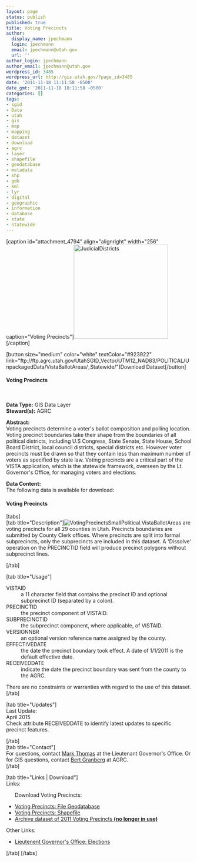 ```yaml
---
layout: page
status: publish
published: true
title: Voting Precincts
author:
  display_name: jpechmann
  login: jpechmann
  email: jpechmann@utah.gov
  url: ''
author_login: jpechmann
author_email: jpechmann@utah.gov
wordpress_id: 3485
wordpress_url: http://gis.utah.gov/?page_id=3485
date: '2011-11-18 11:11:58 -0500'
date_gmt: '2011-11-18 18:11:58 -0500'
categories: []
tags:
- sgid
- Data
- utah
- gis
- map
- mapping
- dataset
- download
- agrc
- layer
- shapefile
- geodatabase
- metadata
- shp
- gdb
- kml
- lyr
- digital
- geographic
- information
- database
- state
- statewide
---
```

<p>[caption id="attachment_4794" align="alignright" width="256" caption="Voting Precincts"]<img class="size-full wp-image-4794" title="map" src="http://gis.utah.gov/gallery/sgid/voterprecincts.png" alt="JudicialDistricts" width="256" height="256" />[/caption]</p>
<p>[button size="medium" color="white" textColor="#923922" link="ftp://ftp.agrc.utah.gov/UtahSGID_Vector/UTM12_NAD83/POLITICAL/UnpackagedData/VistaBallotAreas/_Statewide/"]Download Dataset[/button]</p>
<h4><strong>Voting Precincts</strong></h4>
<p>&nbsp;</p>
<p><strong>Data Type:</strong> GIS Data Layer<br />
<strong>Steward(s):</strong> AGRC</p>
<p><strong>Abstract:</strong><br />
Voting precincts determine a voter's ballot composition and polling location. Voting precinct boundaries take their shape from the boundaries of all political districts, including U.S Congress, State Senate, State House, School Board District, local council districts, special districts etc. However voter precincts must be drawn so that they contain less than maximum number of voters as specified by state law. Voting precincts are a critical part of the VISTA application, which is the statewide framework, overseen by the Lt. Governor's Office, for managing voters and elections.</p>
<p><strong>Data Content:</strong><br />
The following data is available for download:</p>
<h4 class="product">Voting Precincts</h4>
<p>[tabs]<br />
[tab title="Description"]<img class="productImage-Thumb" src="http://gis.utah.gov/wp-content/uploads/VoterPrecinctsSmall.png" alt="VotingPrecinctsSmall" />Political.VistaBallotAreas are voting precincts for all 29 counties in Utah. Precincts boundaries are submitted by County Clerk offices. Where precincts are split into formal subprecincts, only the subprecincts are included in this dataset. A 'Dissolve' operation on the PRECINCTID field will produce precinct polygons without subprecinct lines.</p>
<div class="clear"></div>
<p>[/tab]</p>
<p>[tab title="Usage"]</p>
<dl>
<dt>VISTAID</dt>
<dd>a 11 character field that contains the precinct ID and optional subprecinct ID (separated by a colon).</dd>
<dt>PRECINCTID</dt>
<dd>the precinct component of VISTAID.</dd>
<dt>SUBPRECINCTID</dt>
<dd>the subprecinct component, where applicable, of VISTAID.</dd>
<dt>VERSIONNBR</dt>
<dd>an optional version reference name assigned by the county.</dd>
<dt>EFFECTIVEDATE</dt>
<dd>the date the precinct boundary took effect. A date of 1/1/2011 is the default effective date.</dd>
<dt>RECEIVEDDATE</dt>
<dd>indicate the date the precinct boundary was sent from the county to the AGRC.</dd>
</dl>
<p>There are no constraints or warranties with regard to the use of this dataset. [/tab]</p>
<p>[tab title="Updates"]<br />
Last Update:<br />
April 2015<br />
Check attribute RECEIVEDDATE to identify latest updates to specific precinct features.</p>
<p>[/tab]<br />
[tab title="Contact"]<br />
For questions, contact <a href="mailto:mjthomas@utah.gov">Mark Thomas</a> at the Lieutenant Governor's Office. Or for GIS questions, contact <a href="mailto:bgranberg@utah.gov">Bert Granberg</a> at AGRC.<br />
[/tab]</p>
<p>[tab title="Links | Download"]<br />
Links:</p>
<ul>Download Voting Precincts:</ul>
<ul>
<li><a href="ftp://ftp.agrc.utah.gov/UtahSGID_Vector/UTM12_NAD83/POLITICAL/UnpackagedData/VistaBallotAreas/_Statewide/VistaBallotAreas_gdb.zip">Voting Precincts: File Geodatabase</a></li>
<li><a href="ftp://ftp.agrc.utah.gov/UtahSGID_Vector/UTM12_NAD83/POLITICAL/UnpackagedData/VistaBallotAreas/_Statewide/VistaBallotAreas_shp.zip">Voting Precincts: Shapefile</a></li>
<li><a href="ftp://ftp.agrc.utah.gov/UtahSGID_Vector/UTM12_NAD83/POLITICAL/UnpackagedData/VistaBallotAreas_Archive2011/_Statewide">Archive dataset of 2011 Voting Precincts <strong>(no longer in use)</strong></a></li>
</ul>
<p>Other Links:</p>
<ul>
<li><a href="http://elections.utah.gov/">Lieutenent Governor's Office: Elections</a></li>
</ul>
<p>[/tab] [/tabs]</p>
